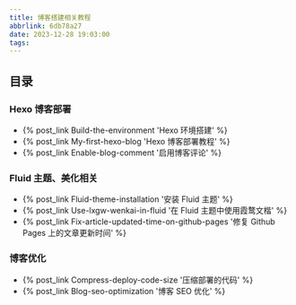 ```yaml
---
title: 博客搭建相关教程
abbrlink: 6db78a27
date: 2023-12-28 19:03:00
tags:
---
```

## 目录

### Hexo 博客部署 
- {% post_link Build-the-environment 'Hexo 环境搭建' %}
- {% post_link My-first-hexo-blog 'Hexo 博客部署教程' %}
- {% post_link Enable-blog-comment '启用博客评论' %}

### Fluid 主题、美化相关
- {% post_link Fluid-theme-installation '安装 Fluid 主题' %}
- {% post_link Use-lxgw-wenkai-in-fluid '在 Fluid 主题中使用霞鹜文楷' %}
- {% post_link Fix-article-updated-time-on-github-pages '修复 Github Pages 上的文章更新时间' %}

### 博客优化
- {% post_link Compress-deploy-code-size '压缩部署的代码' %}
- {% post_link Blog-seo-optimization '博客 SEO 优化' %}
